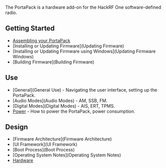 The PortaPack is a hardware add-on for the HackRF One software-defined radio.

## Getting Started

* [Assembling your PortaPack](Assembly)
* [Installing or Updating Firmware](Updating Firmware)
* [Installing or Updating Firmware using Windows](Updating Firmware Windows)
* [Building Firmware](Building Firmware)

## Use

* [General](General Use) - Navigating the user interface, setting up the PortaPack.
* [Audio Modes](Audio Modes) - AM, SSB, FM.
* [Digital Modes](Digital Modes) - AIS, ERT, TPMS.
* [Power](Power) - How to power the PortaPack, power consumption.

## Design

* [Firmware Architecture](Firmware Architecture)
* [UI Framework](UI Framework)
* [Boot Process](Boot Process)
* [Operating System Notes](Operating System Notes)
* [Hardware](Hardware)